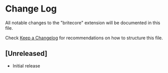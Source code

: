 # Change Log

All notable changes to the "britecore" extension will be documented in this file.

Check [Keep a Changelog](http://keepachangelog.com/) for recommendations on how to structure this file.

## [Unreleased]

- Initial release
